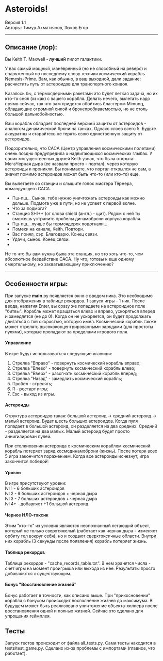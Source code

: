 # Asteroids!

Версия 1.1 <br/>Авторы: Тимур Ахматзянов, Зыков Егор

---
## Описание (лор):

Вы Keith T. Maxwell - __лучший__ пилот галактики. 

У вас самый мощный, манёвренный (но не способный на реверс) и снаряженный по последнему слову техники 
космический корабль Nemesis-Prime. Вам, как обычно, в ваш выходной, дали задание: расчистить путь 
от астероидов для транспортного конвоя.

Казалось бы, с термоядерными ракетами это будет легкая задача, но их кто-то снял (хз как) с вашего корабля.
Делать нечего, вылетать надо прямо сейчас, так что вам придется обойтись бластером Mimung, обладающие огромной
силой и бронепробиваемостью, но не столь большой дальнобойностью.

Ваш корабль обладает последней версией защиты от астероидов - аналогом динамической брони на танках. Однако слоев
всего 5. Будьте аккуратны и старайтесь не терять свою единственную защиту от астероидов. 

Подозрительно, что CACA (Центр управления космическими полетами) очень поздно предупредила о надвигающихся
космических глыбах. У своих могущественных друзей Keith узнал, что была открыта МегаЧерная дыра (ее назвали просто - 
портал), через которую астероиды и проникли. Вы понимаете, что портал открылся не сам, а значит помимо астероидов 
может быть что-то (или кто-то) еще. 

Вы вылетаете со станции и слышите голос мистера Тёрнера, командующего САСА.
- Пш-пш... Сынок, тебе нужно уничтожать астероиды как можно дольше. Подмога уже в пути, но не успеет к первой волне.
- Что за подмога?
- Станция SHI++ (от слова shield (англ.) - щит). Рядом с ней ты сможешь устранить пробелы динамоброни корпуса корабля. 
- Пш-пш... лучше бы термоядерок подогнали...
- Помехи на канале, Keith. Повтори.
- Вас понял, сэр. Благодарю. Конец связи.
- Удачи, сынок. Конец связи.
- 

Не то что бы вам нужна была эта станция, но это хоть что-то, чем абсолютное бездействие САСА. Ну что, 
готовы к еще одному смертельному, но захватывающему приключению?

---
## Особенности игры:

При запуске __main__.py появляется окно с вводом ника. Это необходимо для отображения в таблице рекордов. 
1 запуск игры - 1 ник. После ввода, нажатия Enter, вы сразу же попадаете на астероидное поле "битвы". 
Корабль может вращаться влево и вправо, ускоряться вперед и замедлятся (не до 0).
Когда он не ускоряется, он будет продолжать двигаться с той скоростью, которую имел.
Космический корабль также может стрелять высококонцентрированными зарядами (для простоты пулями),
которые пропадают за пределами игрового поля.

#### Управление
В игре будут использоваться следующие клавиши: 
1. Стрелка "Вправо" - повернуть космический корабль вправо;
2. Стрелка "Влево" - повернуть космический корабль влево;
3. Стрелка "Вверх" - разогнать космический корабль вперед;
4. Стрелка "Назад" - замедлить космический корабль;
5. Пробел - стрелять;
6. R - рестарт игры;
7. Esc - выход из игры.

#### Астероиды
Структура астероидов такая: большой астероид -> средний астероид -> малый астероид. Будет шесть больших
астероидов. Когда пуля попадает в большой астероид, он разделяется на два средних. Средний - разделяется
на два малых. Малый астероид будет просто аннигилирован пулей.

При столкновении астероида с космическим кораблем космический корабль потеряет заряд космодинамоброни (жизнь). 
После потери всех 5 игра закончится поражением. Когда все астероиды исчезнут, игра закончится победой!

#### Уровни
В игре присутствуют уровни:
<br>lvl 1 - 6 больших астероидов
<br>lvl 2 - 6 больших астероидов + черная дыра
<br>lvl 3 - 7 больших астероидов + черная дыра
<br>lvl 4+ - добавляет +1 большой астероид

#### Черное НЛО-токсик
Этим "кто-то" из условия являются неопознанный летающий объект, который не только сверхтяжелый (работает как 
черная дыра - изменяет орбиту тел вокруг себя), но и создают сверхтоксичные области. Внутри них корабль (3 секунды 
после появления) корабль потеряет жизнь. 

#### Таблица рекордов
Таблица рекордов - "cache_records_table.txt". В нем хранятся числа - счет игры на момент проигрыша или выхода 
из нее. Результаты просто добавляются к существующим. 

#### Бонус "Восстановление жизней"
Бонус работает в точности, как описано выше. При "прикосновении" корабля с бонусом происходит восполнение жизней 
до максимума. В будущем может быть реализовано уничтожение объекта-хиллера после восстановления одной и полных жизней. 
Сейчас это сделано для упрощения геймплея. 

## Тесты
Запуск тестов происходит от файла all_tests.py. Сами тесты находится в tests/test_game.py. Сделано из-за проблемы с 
импортами (главное, что работает). 